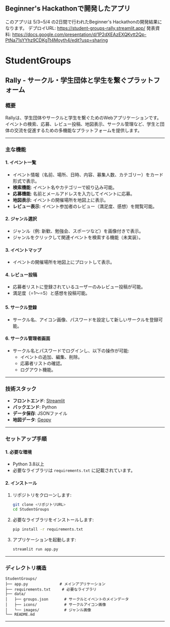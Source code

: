 ## Beginner's Hackathonで開発したアプリ
このアプリは 5/3~5/4 の2日間で行われたBeginner's Hackathonの開発結果になります。
デプロイURL: https://student-groups-rally.streamlit.app/
発表資料: https://docs.google.com/presentation/d/1P2dXEAzEXQKvtt2Qp-PtNa71sYYhz9CDKgTt4Moyth4/edit?usp=sharing

# StudentGroups

## **Rally - サークル・学生団体と学生を繋ぐプラットフォーム**

### **概要**
Rallyは、学生団体やサークルと学生を繋ぐためのWebアプリケーションです。  
イベントの検索、応募、レビュー投稿、地図表示、サークル管理など、学生と団体の交流を促進するための多機能なプラットフォームを提供します。

---

### **主な機能**

#### **1. イベント一覧**
- イベント情報（名前、場所、日時、内容、募集人数、カテゴリー）をカード形式で表示。
- **検索機能**: イベント名やカテゴリーで絞り込み可能。
- **応募機能**: 名前とメールアドレスを入力してイベントに応募。
- **地図表示**: イベントの開催場所を地図上に表示。
- **レビュー表示**: イベント参加者のレビュー（満足度、感想）を閲覧可能。

#### **2. ジャンル選択**
- ジャンル（例: 新歓、勉強会、スポーツなど）を画像付きで表示。
- ジャンルをクリックして関連イベントを検索する機能（未実装）。

#### **3. イベントマップ**
- イベントの開催場所を地図上にプロットして表示。

#### **4. レビュー投稿**
- 応募者リストに登録されているユーザーのみレビュー投稿が可能。
- 満足度（⭐1～⭐5）と感想を投稿可能。

#### **5. サークル登録**
- サークル名、アイコン画像、パスワードを設定して新しいサークルを登録可能。

#### **6. サークル管理者画面**
- サークル名とパスワードでログインし、以下の操作が可能:
  - イベントの追加、編集、削除。
  - 応募者リストの確認。
  - ログアウト機能。

---

### **技術スタック**
- **フロントエンド**: [Streamlit](https://streamlit.io/)
- **バックエンド**: Python
- **データ保存**: JSONファイル
- **地図データ**: [Geopy](https://geopy.readthedocs.io/)

---

### **セットアップ手順**

#### **1. 必要な環境**
- Python 3.8以上
- 必要なライブラリは `requirements.txt` に記載されています。

#### **2. インストール**
1. リポジトリをクローンします:
    ```bash
    git clone <リポジトリURL>
    cd StudentGroups
    ```

2. 必要なライブラリをインストールします:
    ```bash
    pip install -r requirements.txt
    ```

3. アプリケーションを起動します:
    ```bash
    streamlit run app.py
    ```

---

### **ディレクトリ構造**
```
StudentGroups/
├── app.py              # メインアプリケーション
├── requirements.txt     # 必要なライブラリ
├── data/
│   ├── groups.json       # サークルとイベントのメインデータ
│   ├── icons/            # サークルアイコン画像
│   └── images/           # ジャンル画像
└── README.md
```

---

